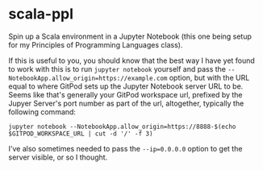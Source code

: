 # scala-ppl

Spin up a Scala environment in a Jupyter Notebook (this one being setup for my Principles of Programming Languages class).

If this is useful to you, you should know that the best way I have yet found to work with this is
to run `jupyter notebook` yourself and pass the `--NotebookApp.allow_origin=https://example.com` option, but with the URL equal to where GitPod sets up the Jupyter Notebook server URL to be. Seems like that's generally your GitPod workspace url, prefixed by the Jupyer Server's port number as part of the url, altogether, typically the following command:

    jupyter notebook --NotebookApp.allow_origin=https://8888-$(echo $GITPOD_WORKSPACE_URL | cut -d '/' -f 3)

I've also sometimes needed to pass the `--ip=0.0.0.0` option to get the server visible, or so I thought. 
